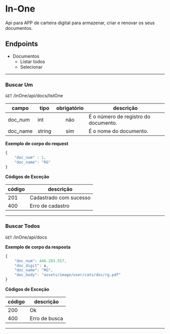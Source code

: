# In-One
Api para APP de carteira digital para armazenar, criar e renovar os seus documentos.

## Endpoints
- Documentos
    - Listar todos
    - Selecionar

---

### Buscar Um
`GET` /inOne/api/docs/listOne

| campo | tipo | obrigatório | descrição
|-------|------|:-------------:|--
| doc_num | int | não | É o número de registro do documento.
| doc_name | string | sim | É o nome do documento.

**Exemplo de corpo do request**

```js
{
    "doc_num" : 1,
    "doc_name": "RG"
}
```

**Códigos de Exceção**

| código | descrição 
|-|-
| 201 | Cadastrado com sucesso
| 400 | Erro de cadastro

---
### Buscar Todos
`GET` /inOne/api/docs

**Exemplo de corpo da resposta**

```js
{
    "doc_num": 446.283.557,
    "doc_digit": x,
    "doc_name": "RG",
    "doc_body": "assets/image/user/cats/doc/rg.pdf"
}
```

**Códigos de Exceção**

| código | descrição 
|-|-
| 200 | Ok
| 400 | Erro de busca

---
